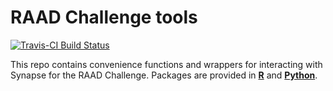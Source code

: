 # RAAD Challenge tools

[![Travis-CI Build Status](https://travis-ci.com/Sage-Bionetworks/raadctools.svg)](https://travis-ci.com/Sage-Bionetworks/raadctools.svg) 


This repo contains convenience functions and wrappers for interacting with Synapse for the RAAD Challenge. Packages are provided in [**R**](R/) and [**Python**](python/).
